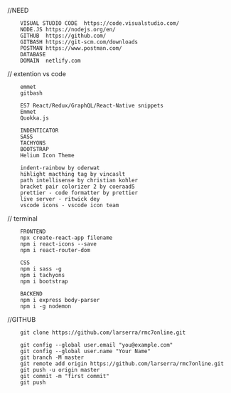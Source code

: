 //NEED

        VISUAL STUDIO CODE	https://code.visualstudio.com/		
        NODE.JS	https://nodejs.org/en/		
        GITHUB	https://github.com/		
        GITBASH	https://git-scm.com/downloads		
        POSTMAN	https://www.postman.com/		
        DATABASE 	
        DOMAIN	netlify.com		

// extention vs code

        emmet		
        gitbash		
                
        ES7 React/Redux/GraphQL/React-Native snippets		
        Emmet		
        Quokka.js
                
        INDENTICATOR		
        SASS		
        TACHYONS		
        BOOTSTRAP		
        Helium Icon Theme
                
        indent-rainbow by oderwat		
        hihlight macthing tag by vincaslt		
        path intellisense by christian kohler		
        bracket pair colorizer 2 by coeraadS		
        prettier - code formatter by prettier		
        live server - ritwick dey		
        vscode icons - vscode icon team		

// terminal

        FRONTEND
        npx create-react-app filename
        npm i react-icons --save
        npm i react-router-dom

        CSS
        npm i sass -g
        npm i tachyons
        npm i bootstrap

        BACKEND
        npm i express body-parser
        npm i -g nodemon

//GITHUB

        git clone https://github.com/larserra/rmc7online.git

        git config --global user.email "you@example.com"
        git config --global user.name "Your Name"
        git branch -M master
        git remote add origin https://github.com/larserra/rmc7online.git
        git push -u origin master
        git commit -m "first commit"
        git push























